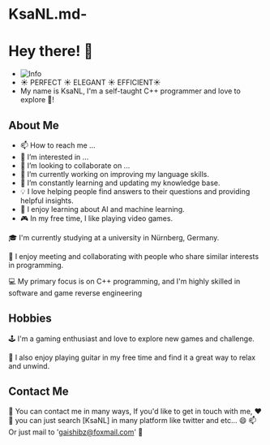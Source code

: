 # KsaNL.md- 


# Hey there! 👋
- ![Info](https://github-readme-stats.vercel.app/api?username=KsaNL&show_icons=true)
- ☀ PERFECT ☀ ELEGANT ☀ EFFICIENT☀ 
- My name is KsaNL, I'm a self-taught C++ programmer and love to explore 🚀! 
## About Me

- 📫 How to reach me ...
- 👀 I’m interested in ...
- 💞️ I’m looking to collaborate on ...
- 🔭 I’m currently working on improving my language skills.
- 🌱 I’m constantly learning and updating my knowledge base.
- 💡 I love helping people find answers to their questions and providing helpful insights.
- 🤖 I enjoy learning about AI and machine learning.
- 🎮 In my free time, I like playing video games.

🎓 I'm currently studying at a university in Nürnberg, Germany.

🤝 I enjoy meeting and collaborating with people who share similar interests in programming.

💻 My primary focus is on C++ programming, and I'm highly skilled in software and game reverse engineering

## Hobbies

🕹️ I'm a gaming enthusiast and love to explore new games and challenge.

🎸 I also enjoy playing guitar in my free time and find it a great way to relax and unwind.

## Contact Me

💬 You can contact me in many ways, If you'd like to get in touch with me, ❤️
📧 you can just search [KsaNL] in many platform like twitter and etc... 😄
📫 Or just mail to 'gaishibz@foxmail.com' 🤺
